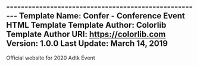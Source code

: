 -------------------------------------<!-- Schedule Btn -->-----------------
Template Name: Confer - Conference Event HTML Template
Template Author: Colorlib
Template Author URI: https://colorlib.com
Version: 1.0.0
Last Update: March 14, 2019
-----------------------------------------------------

Official website for  2020 Adtk Event
